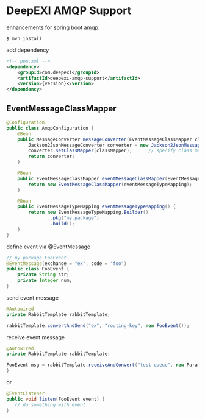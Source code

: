# DeepEXI AMQP Support

enhancements for spring boot amqp.

    $ mvn install
    

add dependency

```xml
<!-- pom.xml -->
<dependency>
    <groupId>com.deepexi</groupId>
    <artifactId>deepexi-amqp-support</artifactId>
    <version>{version}</version>
</dependency>
```

## EventMessageClassMapper

```java
@Configuration
public class AmqpConfiguration {
    @Bean
    public MessageConverter messageConverter(EventMessageClassMapper classMapper) {
        Jackson2JsonMessageConverter converter = new Jackson2JsonMessageConverter();
        converter.setClassMapper(classMapper);      // specify class mapper
        return converter;
    }

    @Bean
    public EventMessageClassMapper eventMessageClassMapper(EventMessageTypeMapping eventMessageTypeMapping) {
        return new EventMessageClassMapper(eventMessageTypeMapping);
    }

    @Bean
    public EventMessageTypeMapping eventMessageTypeMapping() {
        return new EventMessageTypeMapping.Builder()
                .pkg("my.package")
                .build();
    }
}
```

define event via @EventMessage

```java
// my.package.FooEvent
@EventMessage(exchange = "ex", code = "foo")
public class FooEvent {
    private String str;
    private Integer num;
}
```

send event message

```java
@Autowired
private RabbitTemplate rabbitTemplate;

rabbitTemplate.convertAndSend("ex", "routing-key", new FooEvent());
```

receive event message

```java
@Autowired
private RabbitTemplate rabbitTemplate;

FooEvent msg = rabbitTemplate.receiveAndConvert("test-queue", new ParameterizedTypeReference<FooEvent>() {
}
```

or

```java
@EventListener
public void listen(FooEvent event) {
   // do something with event
}
```

